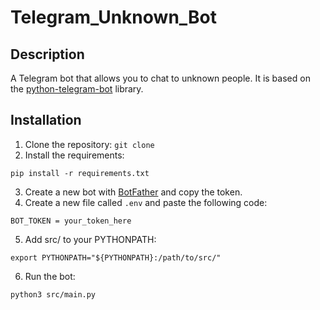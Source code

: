 # Telegram_Unknown_Bot

## Description
A Telegram bot that allows you to chat to unknown people. It is based on the [python-telegram-bot](https://github.com/eternnoir/pyTelegramBotAPI) library.

## Installation

1. Clone the repository: `git clone`
2. Install the requirements:
```
pip install -r requirements.txt
```
3. Create a new bot with [BotFather](https://t.me/BotFather) and copy the token.
4. Create a new file called `.env` and paste the following code:
```
BOT_TOKEN = your_token_here
```
5. Add src/ to your PYTHONPATH:
```
export PYTHONPATH="${PYTHONPATH}:/path/to/src/"
```
6. Run the bot: 
```
python3 src/main.py
```
